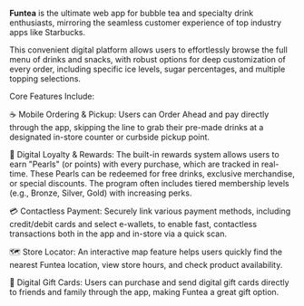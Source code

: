 <b>Funtea</b> is the ultimate web app for bubble tea and specialty drink enthusiasts, mirroring the seamless customer experience of top industry apps like Starbucks.

This convenient digital platform allows users to effortlessly browse the full menu of drinks and snacks, with robust options for deep customization of every order, including specific ice levels, sugar percentages, and multiple topping selections.

Core Features Include:

☕ Mobile Ordering & Pickup: Users can Order Ahead and pay directly through the app, skipping the line to grab their pre-made drinks at a designated in-store counter or curbside pickup point.

🌟 Digital Loyalty & Rewards: The built-in rewards system allows users to earn "Pearls" (or points) with every purchase, which are tracked in real-time. These Pearls can be redeemed for free drinks, exclusive merchandise, or special discounts. The program often includes tiered membership levels (e.g., Bronze, Silver, Gold) with increasing perks.

💳 Contactless Payment: Securely link various payment methods, including credit/debit cards and select e-wallets, to enable fast, contactless transactions both in the app and in-store via a quick scan.

🗺️ Store Locator: An interactive map feature helps users quickly find the nearest Funtea location, view store hours, and check product availability.

🎁 Digital Gift Cards: Users can purchase and send digital gift cards directly to friends and family through the app, making Funtea a great gift option.
